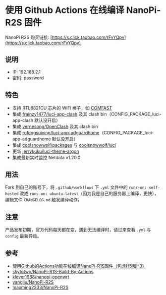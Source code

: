 # 使用 Github Actions 在线编译 NanoPi-R2S 固件

NanoPi R2S 购买链接: [https://s.click.taobao.com/rFvYQpv](https://s.click.taobao.com/rFvYQpv)

## 说明
* IP: 192.168.2.1
* 密码: password

## 特色
* 支持 RTL8821CU 芯片的 WiFi 棒子，如 [COMFAST](https://u.jd.com/DOkkhX)
* 集成 [frainzy1477/luci-app-clash](https://github.com/frainzy1477/luci-app-clash) 及其 clash bin（CONFIG_PACKAGE_luci-app-clash 默认没开启）
* 集成 [vernesong/OpenClash](https://github.com/vernesong/OpenClash) 及其 clash bin
* 集成 [rufengsuixing/luci-app-adguardhome](https://github.com/rufengsuixing/luci-app-adguardhome)（CONFIG_PACKAGE_luci-app-adguardhome 默认没开启）
* 集成 [coolsnowwolf/packages](https://github.com/coolsnowwolf/packages) 与 [coolsnowwolf/luci](https://github.com/coolsnowwolf/luci)
* 更新 [jerrykuku/luci-theme-argon](https://github.com/jerrykuku/luci-theme-argon)
* 集成最新实时监控 Netdata v1.20.0

## 用法
Fork 到自己的账号下，将 `.github/workflows` 下 `.yml` 文件中的 `runs-on: self-hosted` 改成 `runs-on: ubuntu-latest`（因为我是自己的服务器上编译，更快），编辑文件 `CHANGELOG.md` 触发编译动作。

## 注意
产品发布初期，官方代码每天都在变，遇到无法编译时，请过来查看 `.yml` 与 `config` 最新异动。

## 参考
* [使用Github的Actions功能在线编译NanoPi-R1S固件（包含H5和H3）](https://totoro.site/index.php/archives/70/)
* [skytotwo/NanoPi-R1S-Build-By-Actions](https://github.com/skytotwo/NanoPi-R1S-Build-By-Actions)
* [klever1988/nanopi-openwrt](https://github.com/klever1988/nanopi-openwrt)
* [yangliu/NanoPi-R2S](https://github.com/yangliu/NanoPi-R2S)
* [maxming2333/NanoPi-R2S](https://github.com/maxming2333/NanoPi-R2S)
